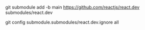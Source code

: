 git submodule add -b main https://github.com/reactjs/react.dev submodules/react.dev

git config submodule.submodules/react.dev.ignore all
